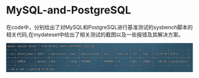 # MySQL-and-PostgreSQL
在code中，分别给出了对MySQL和PostgreSQL进行基准测试的sysbench脚本的相关代码,在mydateset中给出了相关测试的截图以及一些报错及其解决方案。
<div align=center><img src="https://github.com/jiduyuting/MySQL-and-PostgreSQL/blob/main/mydataset/8ba2756cb5552963afe9bfd52588a5f.png?raw=true"></div>
